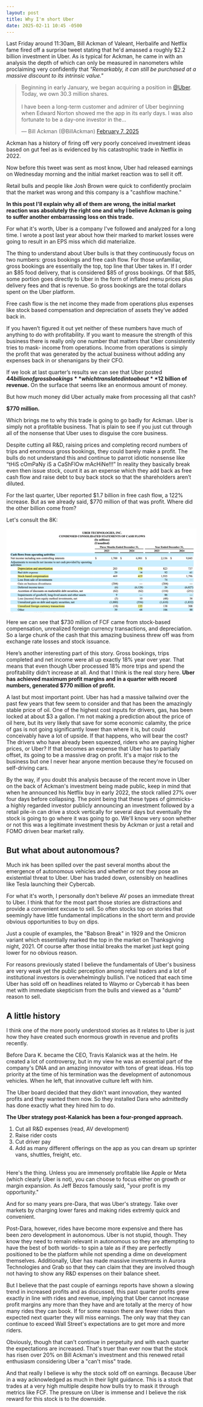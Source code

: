 ```yaml
---
layout: post
title: Why I'm short Uber
date: 2025-02-11 10:45 -0500
---
```

Last Friday around 11:30am, Bill Ackman of Valeant, Herbalife and Netflix fame fired off a surprise tweet stating that he'd amassed a roughly $2.2 billion investment in Uber. As is typical for Ackman, he came in with an analysis the depth of which can only be measured in nanometers while proclaiming very confidently that *"Remarkably, it can still be purchased at a massive discount to its intrinsic value."*

<blockquote class="twitter-tweet"><p lang="en" dir="ltr">Beginning in early January, we began acquiring a position in <a href="https://twitter.com/Uber?ref_src=twsrc%5Etfw">@Uber</a>. Today, we own 30.3 million shares. <br><br>I have been a long-term customer and admirer of Uber beginning when Edward Norton showed me the app in its early days. I was also fortunate to be a day-one investor in the…</p>&mdash; Bill Ackman (@BillAckman) <a href="https://twitter.com/BillAckman/status/1887900916734738888?ref_src=twsrc%5Etfw">February 7, 2025</a></blockquote> <script async src="https://platform.twitter.com/widgets.js" charset="utf-8"></script>

Ackman has a history of firing off very poorly conceived investment ideas based on gut feel as is evidenced by his catastrophic trade in Netflix in 2022.

Now before this tweet was sent as most know, Uber had released earnings on Wednesday morning and the initial market reaction was to sell it off.

Retail bulls and people like Josh Brown were quick to confidently proclaim that the market was wrong and this company is a "cashflow machine."

**In this post I'll explain why all of them are wrong, the initial market reaction was absolutely the right one and why I believe Ackman is going to suffer another embarrassing loss on this trade.**

For what it's worth, Uber is a company I've followed and analyzed for a long time. I wrote a post last year about how their marked to market losses were going to result in an EPS miss which did materialize.

The thing to understand about Uber bulls is that they continuously focus on two numbers: gross bookings and free cash flow. For those unfamiliar, gross bookings are essentially the top, top line that Uber takes in. If I order an $85 food delivery, that is considered $85 of gross bookings. Of that $85, some portion goes directly to Uber in the form of inflated menu prices plus delivery fees and that is revenue. So gross bookings are the total dollars spent on the Uber platform.

Free cash flow is the net income they made from operations plus expenses like stock based compensation and depreciation of assets they’ve added back in.

If you haven’t figured it out yet neither of these numbers have much of anything to do with profitability. If you want to measure the strength of this business there is really only one number that matters that Uber consistently tries to mask- income from operations. Income from operations is simply the profit that was generated by the actual business without adding any expenses back in or shenanigans by their CFO.

If we look at last quarter’s results we can see that Uber posted **$44 billion of gross bookings** which translated into about **$12 billion of revenue.** On the surface that seems like an enormous amount of money.

But how much money did Uber actually make from processing all that cash?

**$770 million.**

Which brings me to why this trade is going to go badly for Ackman. Uber is simply not a profitable business. That is plain to see if you just cut through all of the nonsense that Uber uses to disguise the core business.

Despite cutting all R&D, raising prices and completing record numbers of trips and enormous gross bookings, they could barely make a profit. The bulls do not understand this and continue to parrot idiotic nonsense like “tHiS cOmPaNy iS a CaShFlOw mAcHiNe!!!” In reality they basically break even then issue stock, count it as an expense which they add back as free cash flow and raise debt to buy back stock so that the shareholders aren’t diluted.

For the last quarter, Uber reported $1.7 billion in free cash flow, a 122% increase. But as we already said, $770 million of that was profit. Where did the other billion come from?

Let's consult the 8K:

![Image](/images/8k.png)

Here we can see that $730 million of FCF came from stock-based compensation, unrealized foreign currency transactions, and depreciation. So a large chunk of the cash that this amazing business threw off was from exchange rate losses and stock issuance.

Here’s another interesting part of this story. Gross bookings, trips completed and net income were all up exactly 18% year over year. That means that even though Uber processed 18% more trips and spend the profitability didn’t increase at all. And that I think is the real story here. **Uber has achieved maximum profit margins and in a quarter with record numbers, generated $770 million of profit.**

A last but most important point. Uber has had a massive tailwind over the past few years that few seem to consider and that has been the amazingly stable price of oil. One of the highest cost inputs for drivers, gas, has been locked at about $3 a gallon. I'm not making a prediction about the price of oil here, but its very likely that save for some economic calamity, the price of gas is not going significantly lower than where it is, but could conceivably have a lot of upside. If that happens, who will bear the cost? The drivers who have already been squeezed, riders who are paying higher prices, or Uber? If that becomes an expense that Uber has to partially offset, its going to be a massive drag on profit. It's a major risk to the business but one I never hear anyone mention because they're focused on self-driving cars.

By the way, if you doubt this analysis because of the recent move in Uber on the back of Ackman's investment being made public, keep in mind that when he announced his Netflix buy in early 2022, the stock rallied 27% over four days before collapsing. The point being that these types of gimmicks- a highly regarded investor publicly announcing an investment followed by a retail pile-in can drive a stock vertically for several days but eventually the stock is going to go where it was going to go. We'll know very soon whether or not this was a legitimate investment thesis by Ackman or just a retail and FOMO driven bear market rally.

<h2>But what about autonomous?</h2>

Much ink has been spilled over the past several months about the emergence of autonomous vehicles
and whether or not they pose an existential threat to Uber. Uber has traded down, ostensibly on
headlines like Tesla launching their Cybercab.

For what it's worth, I personally don't believe AV poses an immediate threat to Uber. I think that
for the most part those stories are distractions and provide a convenient excuse to sell. So often
stocks top on stories that seemingly have little fundamental implications in the short term and
provide obvious opportunities to buy on dips.

Just a couple of examples, the "Babson Break" in 1929 and the Omicron variant which essentially marked the top in the market on Thanksgiving night, 2021. Of course after those initial breaks the market just kept going lower for no obvious reason.

For reasons previously stated I believe the fundamentals of Uber's business are very weak yet the public perception among retail traders and a lot of institutional investors is overwhelmingly bullish. I've
noticed that each time Uber has sold off on headlines related to Waymo or Cybercab it has been met with
immediate skepticism from the bulls and viewed as a "dumb" reason to sell.

<h2>A little history</h2>

I think one of the more poorly understood stories as it relates to Uber is just how they have created
such enormous growth in revenue and profits recently.

Before Dara K. became the CEO, Travis Kalanick was at the helm. He created a lot of controversy, but
in my view he was an essential part of the company's DNA and an amazing innovator with tons of great ideas. His top priority at the time of his termination was the development of autonomous vehicles. When he left, that innovative culture left with him.

The Uber board decided that they didn't want innovation, they wanted profits and they wanted them now. So they installed Dara who admittedly has done exactly what they hired him to do.

**The Uber strategy post-Kalanick has been a four-pronged approach.**

<ol>
  <li>Cut all R&D expenses (read, AV development)</li>
  <li>Raise rider costs</li>
  <li>Cut driver pay</li>
  <li>Add as many different offerings on the app as you can dream up sprinter vans, shuttles, freight, etc.</li>
</ol>

<br/>
Here's the thing. Unless you are immensely profitable like Apple or Meta (which clearly Uber is not), you can choose to focus either on growth or margin expansion. As Jeff Bezos famously said, "your profit is my opportunity."

And for so many years pre-Dara, that was Uber's strategy. Take over markets by charging lower fares and making rides extremly quick and convenient.

Post-Dara, however, rides have become more expensive and there has been zero development in autonomous. Uber is not stupid, though. They know they need to remain relevant in autonomous so they are attempting to have the best of both worlds- to spin a tale as if they are perfectly positioned to be the platform while not spending a dime on development themselves. Additionally, Uber has made massive investments in Aurora Technologies and Grab so that they can claim that they are involved though not having to show any R&D expenses on their balance sheet.

But I believe that the past couple of earnings reports have shown a slowing trend in increased profits and as discussed, this past quarter profits grew exactly in line with rides and revenue, implying that Uber cannot increase profit margins any more than they have and are totally at the mercy of how many rides they can book. If for some reason there are fewer rides than expected next quarter they will miss earnings. The only way that they can continue to exceed Wall Street's expectations are to get more and more riders.

Obviously, though that can't continue in perpetuity and with each quarter the expectations are increased. That's truer than ever now that the stock has risen over 20% on Bill Ackman's investment and this renewed retail enthusiasm considering Uber a "can't miss" trade.

And that really I believe is why the stock sold off on earnings. Because Uber in a way acknowledged as much in their light guidance. This is a stock that trades at a very high multiple despite how bulls try to mask it through metrics like FCF. The pressure on Uber is immense and I believe the risk reward for this stock is to the downside.
